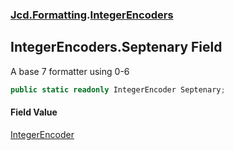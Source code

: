 ### [Jcd.Formatting](Jcd_Formatting.md 'Jcd.Formatting').[IntegerEncoders](Jcd_Formatting_IntegerEncoders.md 'Jcd.Formatting.IntegerEncoders')
## IntegerEncoders.Septenary Field
A base 7 formatter using 0-6  
```csharp
public static readonly IntegerEncoder Septenary;
```
#### Field Value
[IntegerEncoder](Jcd_Formatting_IntegerEncoder.md 'Jcd.Formatting.IntegerEncoder')
